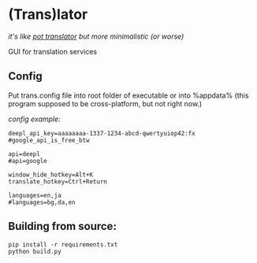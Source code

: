# (Trans)lator
*it's like [pot translator](https://github.com/pot-app/pot-desktop/blob/master/README_EN.md) but more minimalistic (or worse)*

GUI for translation services

## Config
Put trans.config file into root folder of executable or into %appdata% (this program supposed to be cross-platform, but not right now.)

_config example:_
```
deepl_api_key=aaaaaaaa-1337-1234-abcd-qwertyuiop42:fx
#google_api_is_free_btw

api=deepl
#api=google

window_hide_hotkey=Alt+K
translate_hotkey=Ctrl+Return

languages=en,ja
#languages=bg,da,en
```

## Building from source:
```
pip install -r requirements.txt
python build.py
```

